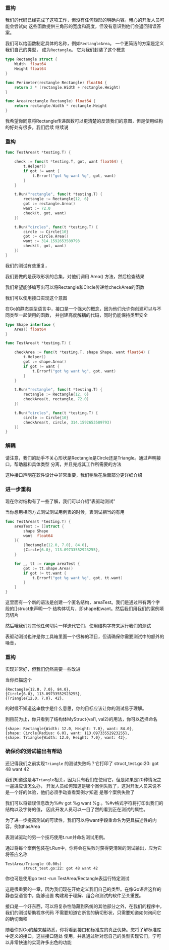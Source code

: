 ### 重构

我们的代码已经完成了这项工作，但没有任何矩形的明确内容。粗心的开发人员可能会尝试向
这些函数提供三角形的宽度和高度，但没有意识到他们会返回错误答案。

我们可以给函数制定具体的名称，例如`RectangleArea`。 一个更简洁的方案是定义我们自己的类型，
成为`Rectangle`。 它为我们封装了这个概念

```go
type Rectangle struct {
	Width  float64
	Height float64
}

func Perimeter(rectangle Rectangle) float64 {
	return 2 * (rectangle.Width + rectangle.Height)
}

func Area(rectangle Rectangle) float64 {
	return rectangle.Width * rectangle.Height
}
```

我希望你同意将Rectangle传递函数可以更清楚的反馈我们的意图，但是使用结构的好处有很多，我们后续
继续说


### 重构
```go
func TestArea(t *testing.T) {

	check := func(t *testing.T, got, want float64) {
		t.Helper()
		if got != want {
			t.Errorf("got %g want %g", got, want)
		}
	}

	t.Run("rectangle", func(t *testing.T) {
		rectangle := Rectangle{12, 6}
		got := rectangle.Area()
		want := 72.0
		check(t, got, want)
	})

	t.Run("circles", func(t *testing.T) {
		circle := Circle{10}
		got := circle.Area()
		want := 314.1592653589793
		check(t, got, want)
	})
}
```

我们的测试有些重复，

我们要做的是获取形状的合集，对他们调用 Area() 方法，然后检查结果

我们希望能够编写出可以将Rectangle和Circle传递给checkArea的函数

我们可以使用接口实现这个意图

在Go的静态类型语言中，接口是一个强大的概念，因为他们允许你创建可以与不同类型一起使用的函数，
并创建高度解耦的代码，同时仍能保持类型安全

```go
type Shape interface {
    Area() float64
}

func TestArea(t *testing.T) {

	checkArea := func(t *testing.T, shape Shape, want float64) {
		t.Helper()
		got := shape.Area()
		if got != want {
			t.Errorf("got %g want %g", got, want)
		}
	}

	t.Run("rectangle", func(t *testing.T) {
		rectangle := Rectangle{12, 6}
		checkArea(t, rectangle, 72.0)
	})

	t.Run("circles", func(t *testing.T) {
		circle := Circle{10}
		checkArea(t, circle, 314.1592653589793)
	})
}
```

### 解耦
请注意，我们的助手不关心形状是Rectangle是Circle还是Triangle。通过声明接口，帮助器和具体类型
分离，并且完成其工作所需要的方法

这种接口声明在软件设计中非常重要，我们稍后在后面部分更详细介绍

### 进一步重构

现在你对结构有了一些了解，我们可以介绍"表驱动测试"

当你想用相同方式测试测试用例表的时候，表测试相当的有用

```go
func TestArea(t *testing.T) {
	areaTest := []struct {
		shape Shape
		want  float64
	}{
		{Rectangle{12.0, 7.0}, 84.0},
		{Circle{6.0}, 113.09733552923255},
	}

	for _, tt := range areaTest {
		got := tt.shape.Area()
		if got != tt.want {
			t.Errorf("got %g want %g", got, tt.want)
		}
	}
}
```

这里面有一个新的语法是创建一个匿名结构，areaTest。我们是通过带有两个字段的[]struct来声明一个
结构体切片，即shape和want。然后我们用我们的案例填充切片

然后哦我们对其他任何切片一样迭代它们，使用结构字符来运行我们的测试

表驱动测试也许是你工具箱里面一个很棒的项目，但请确保你需要测试中的额外的噪音，

### 重构
实现非常好，但我们仍然需要一些改进

当你扫描这个
```
{Rectangle{12.0, 7.0}, 84.0},
{Circle{6.0}, 113.09733552923255},
{Triangle{12.0, 7.0}, 42},
```
的时候不知道这串数字是什么意思，你的目标应该让你的测试易于理解。

到目前为止，你只看到了结构体MyStruct{val1, val2}的用法，你可以选择命名
```
{shape: Rectangle{Width: 12.0, Height: 7.0}, want: 84.0},
{shape: Circle{Radius: 6.0}, want: 113.09733552923255},
{shape: Triangle{Width: 12.0, Height: 7.0}, want: 42},
```

### 确保你的测试输出有帮助
还记得我们之前实现`Triangle` 的测试失败吗？它打印了 struct_test.go:20: got 48 want 42

我们知道这是与`Triangle`相关，因为只有我们在使用它，但是如果是20种情况之一遛进应该怎么办，
开发人员如何知道是哪个案例失败了，这对开发人员来说不是一个好的体验，他们必须手动查看案例才知道
是哪个案例失败了

我们可以将错误信息改为%#v got %g want %g 。%#v格式字符将打印出我们的结构以及字符的值，
因此开发人员可以一目了然的看到正在测试的属性。

为了进一步提高测试的可读性，我们可以将want字段重命名为更具描述性的内容，例如hasArea

表测试驱动的另一个技巧使用t.run并命名测试用例。

通过将每个案例包装在t.Run中，你将会在失败时获得更清晰的测试输出，应为它将答应名称
```
TestArea/Triangle (0.00s)
        struct_test.go:22: got 48 want 42
```

你也可是使用go test -run TestArea/Rectangle表运行特定测试

这是很重要的一章，因为我们现在开始定义我们自己的类型。在像Go语言这样的静态型语言中，能够设置
构建易于理解、组合和测试的软件至关重要。

接口是一个好东西，可以将复杂性隐藏到系统的其他部分之外，在我们的程序中，我们的测试帮助程序代码
不需要知道它断言的确切形状，只需要知道如何询问它的确切面积

随着你对Go的越来越熟悉，你将看到接口和标准库的真正优势。您将了解标准库中定义的接口，这些接口随处
使用，并且通过针对您自己的类型实现它们，宁可以非常快速的实现许多出色的功能

